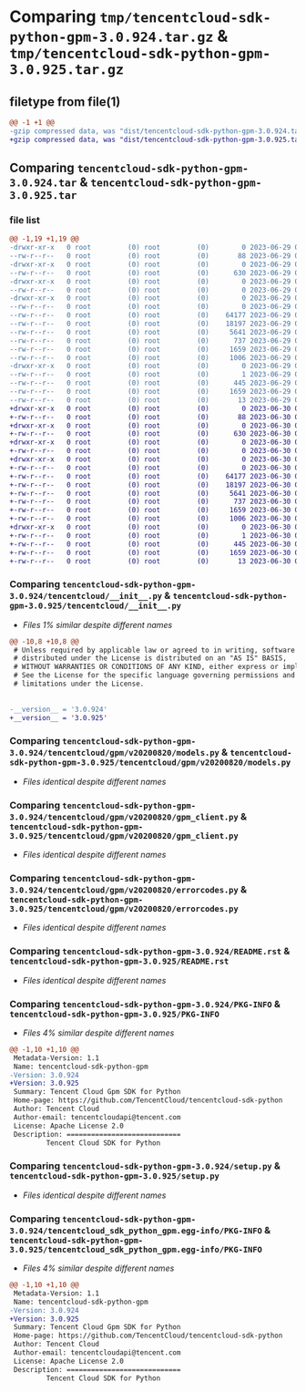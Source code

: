 # Comparing `tmp/tencentcloud-sdk-python-gpm-3.0.924.tar.gz` & `tmp/tencentcloud-sdk-python-gpm-3.0.925.tar.gz`

## filetype from file(1)

```diff
@@ -1 +1 @@
-gzip compressed data, was "dist/tencentcloud-sdk-python-gpm-3.0.924.tar", last modified: Thu Jun 29 00:31:57 2023, max compression
+gzip compressed data, was "dist/tencentcloud-sdk-python-gpm-3.0.925.tar", last modified: Fri Jun 30 02:14:42 2023, max compression
```

## Comparing `tencentcloud-sdk-python-gpm-3.0.924.tar` & `tencentcloud-sdk-python-gpm-3.0.925.tar`

### file list

```diff
@@ -1,19 +1,19 @@
-drwxr-xr-x   0 root         (0) root         (0)        0 2023-06-29 00:31:57.000000 tencentcloud-sdk-python-gpm-3.0.924/
--rw-r--r--   0 root         (0) root         (0)       88 2023-06-29 00:31:57.000000 tencentcloud-sdk-python-gpm-3.0.924/setup.cfg
-drwxr-xr-x   0 root         (0) root         (0)        0 2023-06-29 00:31:57.000000 tencentcloud-sdk-python-gpm-3.0.924/tencentcloud/
--rw-r--r--   0 root         (0) root         (0)      630 2023-06-29 00:31:57.000000 tencentcloud-sdk-python-gpm-3.0.924/tencentcloud/__init__.py
-drwxr-xr-x   0 root         (0) root         (0)        0 2023-06-29 00:31:57.000000 tencentcloud-sdk-python-gpm-3.0.924/tencentcloud/gpm/
--rw-r--r--   0 root         (0) root         (0)        0 2023-06-29 00:31:57.000000 tencentcloud-sdk-python-gpm-3.0.924/tencentcloud/gpm/__init__.py
-drwxr-xr-x   0 root         (0) root         (0)        0 2023-06-29 00:31:57.000000 tencentcloud-sdk-python-gpm-3.0.924/tencentcloud/gpm/v20200820/
--rw-r--r--   0 root         (0) root         (0)        0 2023-06-29 00:31:57.000000 tencentcloud-sdk-python-gpm-3.0.924/tencentcloud/gpm/v20200820/__init__.py
--rw-r--r--   0 root         (0) root         (0)    64177 2023-06-29 00:31:57.000000 tencentcloud-sdk-python-gpm-3.0.924/tencentcloud/gpm/v20200820/models.py
--rw-r--r--   0 root         (0) root         (0)    18197 2023-06-29 00:31:57.000000 tencentcloud-sdk-python-gpm-3.0.924/tencentcloud/gpm/v20200820/gpm_client.py
--rw-r--r--   0 root         (0) root         (0)     5641 2023-06-29 00:31:57.000000 tencentcloud-sdk-python-gpm-3.0.924/tencentcloud/gpm/v20200820/errorcodes.py
--rw-r--r--   0 root         (0) root         (0)      737 2023-06-29 00:31:57.000000 tencentcloud-sdk-python-gpm-3.0.924/README.rst
--rw-r--r--   0 root         (0) root         (0)     1659 2023-06-29 00:31:57.000000 tencentcloud-sdk-python-gpm-3.0.924/PKG-INFO
--rw-r--r--   0 root         (0) root         (0)     1006 2023-06-29 00:31:57.000000 tencentcloud-sdk-python-gpm-3.0.924/setup.py
-drwxr-xr-x   0 root         (0) root         (0)        0 2023-06-29 00:31:57.000000 tencentcloud-sdk-python-gpm-3.0.924/tencentcloud_sdk_python_gpm.egg-info/
--rw-r--r--   0 root         (0) root         (0)        1 2023-06-29 00:31:57.000000 tencentcloud-sdk-python-gpm-3.0.924/tencentcloud_sdk_python_gpm.egg-info/dependency_links.txt
--rw-r--r--   0 root         (0) root         (0)      445 2023-06-29 00:31:57.000000 tencentcloud-sdk-python-gpm-3.0.924/tencentcloud_sdk_python_gpm.egg-info/SOURCES.txt
--rw-r--r--   0 root         (0) root         (0)     1659 2023-06-29 00:31:57.000000 tencentcloud-sdk-python-gpm-3.0.924/tencentcloud_sdk_python_gpm.egg-info/PKG-INFO
--rw-r--r--   0 root         (0) root         (0)       13 2023-06-29 00:31:57.000000 tencentcloud-sdk-python-gpm-3.0.924/tencentcloud_sdk_python_gpm.egg-info/top_level.txt
+drwxr-xr-x   0 root         (0) root         (0)        0 2023-06-30 02:14:42.000000 tencentcloud-sdk-python-gpm-3.0.925/
+-rw-r--r--   0 root         (0) root         (0)       88 2023-06-30 02:14:42.000000 tencentcloud-sdk-python-gpm-3.0.925/setup.cfg
+drwxr-xr-x   0 root         (0) root         (0)        0 2023-06-30 02:14:42.000000 tencentcloud-sdk-python-gpm-3.0.925/tencentcloud/
+-rw-r--r--   0 root         (0) root         (0)      630 2023-06-30 02:14:42.000000 tencentcloud-sdk-python-gpm-3.0.925/tencentcloud/__init__.py
+drwxr-xr-x   0 root         (0) root         (0)        0 2023-06-30 02:14:42.000000 tencentcloud-sdk-python-gpm-3.0.925/tencentcloud/gpm/
+-rw-r--r--   0 root         (0) root         (0)        0 2023-06-30 02:14:42.000000 tencentcloud-sdk-python-gpm-3.0.925/tencentcloud/gpm/__init__.py
+drwxr-xr-x   0 root         (0) root         (0)        0 2023-06-30 02:14:42.000000 tencentcloud-sdk-python-gpm-3.0.925/tencentcloud/gpm/v20200820/
+-rw-r--r--   0 root         (0) root         (0)        0 2023-06-30 02:14:42.000000 tencentcloud-sdk-python-gpm-3.0.925/tencentcloud/gpm/v20200820/__init__.py
+-rw-r--r--   0 root         (0) root         (0)    64177 2023-06-30 02:14:42.000000 tencentcloud-sdk-python-gpm-3.0.925/tencentcloud/gpm/v20200820/models.py
+-rw-r--r--   0 root         (0) root         (0)    18197 2023-06-30 02:14:42.000000 tencentcloud-sdk-python-gpm-3.0.925/tencentcloud/gpm/v20200820/gpm_client.py
+-rw-r--r--   0 root         (0) root         (0)     5641 2023-06-30 02:14:42.000000 tencentcloud-sdk-python-gpm-3.0.925/tencentcloud/gpm/v20200820/errorcodes.py
+-rw-r--r--   0 root         (0) root         (0)      737 2023-06-30 02:14:42.000000 tencentcloud-sdk-python-gpm-3.0.925/README.rst
+-rw-r--r--   0 root         (0) root         (0)     1659 2023-06-30 02:14:42.000000 tencentcloud-sdk-python-gpm-3.0.925/PKG-INFO
+-rw-r--r--   0 root         (0) root         (0)     1006 2023-06-30 02:14:42.000000 tencentcloud-sdk-python-gpm-3.0.925/setup.py
+drwxr-xr-x   0 root         (0) root         (0)        0 2023-06-30 02:14:42.000000 tencentcloud-sdk-python-gpm-3.0.925/tencentcloud_sdk_python_gpm.egg-info/
+-rw-r--r--   0 root         (0) root         (0)        1 2023-06-30 02:14:42.000000 tencentcloud-sdk-python-gpm-3.0.925/tencentcloud_sdk_python_gpm.egg-info/dependency_links.txt
+-rw-r--r--   0 root         (0) root         (0)      445 2023-06-30 02:14:42.000000 tencentcloud-sdk-python-gpm-3.0.925/tencentcloud_sdk_python_gpm.egg-info/SOURCES.txt
+-rw-r--r--   0 root         (0) root         (0)     1659 2023-06-30 02:14:42.000000 tencentcloud-sdk-python-gpm-3.0.925/tencentcloud_sdk_python_gpm.egg-info/PKG-INFO
+-rw-r--r--   0 root         (0) root         (0)       13 2023-06-30 02:14:42.000000 tencentcloud-sdk-python-gpm-3.0.925/tencentcloud_sdk_python_gpm.egg-info/top_level.txt
```

### Comparing `tencentcloud-sdk-python-gpm-3.0.924/tencentcloud/__init__.py` & `tencentcloud-sdk-python-gpm-3.0.925/tencentcloud/__init__.py`

 * *Files 1% similar despite different names*

```diff
@@ -10,8 +10,8 @@
 # Unless required by applicable law or agreed to in writing, software
 # distributed under the License is distributed on an "AS IS" BASIS,
 # WITHOUT WARRANTIES OR CONDITIONS OF ANY KIND, either express or implied.
 # See the License for the specific language governing permissions and
 # limitations under the License.
 
 
-__version__ = '3.0.924'
+__version__ = '3.0.925'
```

### Comparing `tencentcloud-sdk-python-gpm-3.0.924/tencentcloud/gpm/v20200820/models.py` & `tencentcloud-sdk-python-gpm-3.0.925/tencentcloud/gpm/v20200820/models.py`

 * *Files identical despite different names*

### Comparing `tencentcloud-sdk-python-gpm-3.0.924/tencentcloud/gpm/v20200820/gpm_client.py` & `tencentcloud-sdk-python-gpm-3.0.925/tencentcloud/gpm/v20200820/gpm_client.py`

 * *Files identical despite different names*

### Comparing `tencentcloud-sdk-python-gpm-3.0.924/tencentcloud/gpm/v20200820/errorcodes.py` & `tencentcloud-sdk-python-gpm-3.0.925/tencentcloud/gpm/v20200820/errorcodes.py`

 * *Files identical despite different names*

### Comparing `tencentcloud-sdk-python-gpm-3.0.924/README.rst` & `tencentcloud-sdk-python-gpm-3.0.925/README.rst`

 * *Files identical despite different names*

### Comparing `tencentcloud-sdk-python-gpm-3.0.924/PKG-INFO` & `tencentcloud-sdk-python-gpm-3.0.925/PKG-INFO`

 * *Files 4% similar despite different names*

```diff
@@ -1,10 +1,10 @@
 Metadata-Version: 1.1
 Name: tencentcloud-sdk-python-gpm
-Version: 3.0.924
+Version: 3.0.925
 Summary: Tencent Cloud Gpm SDK for Python
 Home-page: https://github.com/TencentCloud/tencentcloud-sdk-python
 Author: Tencent Cloud
 Author-email: tencentcloudapi@tencent.com
 License: Apache License 2.0
 Description: ============================
         Tencent Cloud SDK for Python
```

### Comparing `tencentcloud-sdk-python-gpm-3.0.924/setup.py` & `tencentcloud-sdk-python-gpm-3.0.925/setup.py`

 * *Files identical despite different names*

### Comparing `tencentcloud-sdk-python-gpm-3.0.924/tencentcloud_sdk_python_gpm.egg-info/PKG-INFO` & `tencentcloud-sdk-python-gpm-3.0.925/tencentcloud_sdk_python_gpm.egg-info/PKG-INFO`

 * *Files 4% similar despite different names*

```diff
@@ -1,10 +1,10 @@
 Metadata-Version: 1.1
 Name: tencentcloud-sdk-python-gpm
-Version: 3.0.924
+Version: 3.0.925
 Summary: Tencent Cloud Gpm SDK for Python
 Home-page: https://github.com/TencentCloud/tencentcloud-sdk-python
 Author: Tencent Cloud
 Author-email: tencentcloudapi@tencent.com
 License: Apache License 2.0
 Description: ============================
         Tencent Cloud SDK for Python
```

